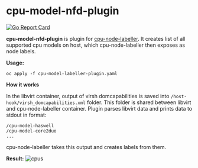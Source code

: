 # cpu-model-nfd-plugin

[![Go Report Card](https://goreportcard.com/badge/github.com/ksimon1/cpu-model-nfd-plugin)](https://goreportcard.com/report/github.com/ksimon1/cpu-model-nfd-plugin)

**cpu-model-nfd-plugin** is plugin for [cpu-node-labeller](https://github.com/ksimon1/cpu-node-labeller). It creates list of all supported cpu models on host, which cpu-node-labeller then exposes as node labels.

**Usage:**
```
oc apply -f cpu-model-labeller-plugin.yaml
```

**How it works**

In the libvirt container, output of virsh domcapabilities is saved into `/host-hook/virsh_domcapabilities.xml` folder. This folder is shared between libvirt and cpu-node-labeller container. Plugin parses libvirt data and prints data to stdout in format:
```
/cpu-model-haswell
/cpu-model-core2duo
...
```
cpu-node-labeller takes this output and creates labels from them.

**Result:**
![cpus](https://camo.githubusercontent.com/582985d780e4827856f862fbdd6b17f4f27f5c8c/68747470733a2f2f692e696d6775722e636f6d2f773643654343592e706e67)

